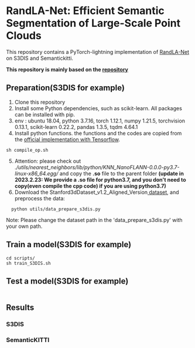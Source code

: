 <!--
 * @Author: BigCiLeng && bigcileng@outlook.com
 * @Date: 2023-07-25 11:49:49
 * @LastEditors: BigCiLeng && bigcileng@outlook.com
 * @LastEditTime: 2023-07-26 13:10:41
 * @FilePath: /RandLA-Net-Pytorch-New/README.md
 * @Description: 
 * 
 * Copyright (c) 2023 by bigcileng@outlook.com, All Rights Reserved. 
-->
# RandLA-Net: Efficient Semantic Segmentation of Large-Scale Point Clouds

This repository contains a PyTorch-lightning implementation of [RandLA-Net](http://arxiv.org/abs/1911.11236) on S3DIS and Semantickitti.

**This repository is mainly based on the [repository](https://github.com/mellody11/RandLA-Net-Pytorch-New)**

## Preparation(S3DIS for example)

1. Clone this repository
2. Install some Python dependencies, such as scikit-learn. All packages can be installed with pip.
3. env : ubuntu 18.04, python 3.7.16, torch 1.12.1, numpy 1.21.5, torchvision 0.13.1, scikit-learn 0.22.2, pandas 1.3.5, tqdm 4.64.1
4. Install python functions. the functions and the codes are copied from the [official implementation with Tensorflow](https://github.com/QingyongHu/RandLA-Net).

```
sh compile_op.sh
```

5. Attention: please check out *./utils/nearest_neighbors/lib/python/KNN_NanoFLANN-0.0.0-py3.7-linux-x86_64.egg/* and copy the **.so** file to the parent folder **(update in 2023.2.23: We provide a **.so** file for python3.7, and you don't need to copy(even compile the cpp code) if you are using python3.7)**
6. Download the Stanford3dDataset_v1.2_Aligned_Version[ dataset](https://docs.google.com/forms/d/e/1FAIpQLScDimvNMCGhy_rmBA2gHfDu3naktRm6A8BPwAWWDv-Uhm6Shw/viewform?c=0&w=1), and preprocess the data:

```
  python utils/data_prepare_s3dis.py
```

   Note: Please change the dataset path in the 'data_prepare_s3dis.py' with your own path.

## Train a model(S3DIS for example)

```
cd scripts/
sh train_S3DIS.sh
```

## Test a model(S3DIS for example)

```

```

## Results

### S3DIS


### SemanticKITTI

